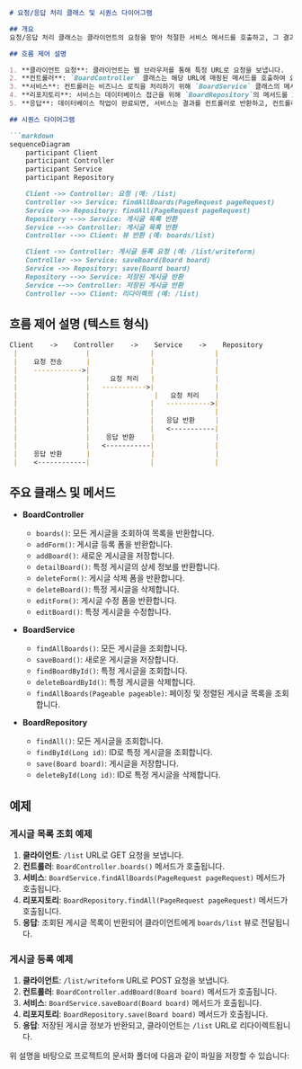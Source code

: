 ```markdown
# 요청/응답 처리 클래스 및 시퀀스 다이어그램

## 개요
요청/응답 처리 클래스는 클라이언트의 요청을 받아 적절한 서비스 메서드를 호출하고, 그 결과를 클라이언트에게 반환하는 역할을 합니다. `BoardController` 클래스가 이 역할을 수행하며, `BoardService`와 `BoardRepository`가 비즈니스 로직 및 데이터 접근을 처리합니다.

## 흐름 제어 설명

1. **클라이언트 요청**: 클라이언트는 웹 브라우저를 통해 특정 URL로 요청을 보냅니다.
2. **컨트롤러**: `BoardController` 클래스는 해당 URL에 매핑된 메서드를 호출하여 요청을 처리합니다.
3. **서비스**: 컨트롤러는 비즈니스 로직을 처리하기 위해 `BoardService` 클래스의 메서드를 호출합니다.
4. **리포지토리**: 서비스는 데이터베이스 접근을 위해 `BoardRepository`의 메서드를 호출합니다.
5. **응답**: 데이터베이스 작업이 완료되면, 서비스는 결과를 컨트롤러로 반환하고, 컨트롤러는 이를 뷰로 전달하여 클라이언트에게 응답을 반환합니다.

## 시퀀스 다이어그램

```markdown
sequenceDiagram
    participant Client
    participant Controller
    participant Service
    participant Repository

    Client ->> Controller: 요청 (예: /list)
    Controller ->> Service: findAllBoards(PageRequest pageRequest)
    Service ->> Repository: findAll(PageRequest pageRequest)
    Repository -->> Service: 게시글 목록 반환
    Service -->> Controller: 게시글 목록 반환
    Controller -->> Client: 뷰 반환 (예: boards/list)

    Client ->> Controller: 게시글 등록 요청 (예: /list/writeform)
    Controller ->> Service: saveBoard(Board board)
    Service ->> Repository: save(Board board)
    Repository -->> Service: 저장된 게시글 반환
    Service -->> Controller: 저장된 게시글 반환
    Controller -->> Client: 리다이렉트 (예: /list)
```

## 흐름 제어 설명 (텍스트 형식)

```markdown
Client    ->    Controller    ->    Service    ->    Repository
 |                 |               |               |
 |    요청 전송      |               |               |
 |    ------------>|               |               |
 |                 |     요청 처리   |               |
 |                 |   ----------->|               |
 |                 |                |   요청 처리    |
 |                 |               |   ----------->|
 |                 |               |               |
 |                 |               |   응답 반환     |
 |                 |               |   <-----------|
 |                 |    응답 반환    |               |
 |                 |   <-----------|               |
 |    응답 반환      |               |               |
 |    <------------|               |               |
```

## 주요 클래스 및 메서드
- **BoardController**
    - `boards()`: 모든 게시글을 조회하여 목록을 반환합니다.
    - `addForm()`: 게시글 등록 폼을 반환합니다.
    - `addBoard()`: 새로운 게시글을 저장합니다.
    - `detailBoard()`: 특정 게시글의 상세 정보를 반환합니다.
    - `deleteForm()`: 게시글 삭제 폼을 반환합니다.
    - `deleteBoard()`: 특정 게시글을 삭제합니다.
    - `editForm()`: 게시글 수정 폼을 반환합니다.
    - `editBoard()`: 특정 게시글을 수정합니다.

- **BoardService**
    - `findAllBoards()`: 모든 게시글을 조회합니다.
    - `saveBoard()`: 새로운 게시글을 저장합니다.
    - `findBoardById()`: 특정 게시글을 조회합니다.
    - `deleteBoardById()`: 특정 게시글을 삭제합니다.
    - `findAllBoards(Pageable pageable)`: 페이징 및 정렬된 게시글 목록을 조회합니다.

- **BoardRepository**
    - `findAll()`: 모든 게시글을 조회합니다.
    - `findById(Long id)`: ID로 특정 게시글을 조회합니다.
    - `save(Board board)`: 게시글을 저장합니다.
    - `deleteById(Long id)`: ID로 특정 게시글을 삭제합니다.

## 예제
### 게시글 목록 조회 예제
1. **클라이언트**: `/list` URL로 GET 요청을 보냅니다.
2. **컨트롤러**: `BoardController.boards()` 메서드가 호출됩니다.
3. **서비스**: `BoardService.findAllBoards(PageRequest pageRequest)` 메서드가 호출됩니다.
4. **리포지토리**: `BoardRepository.findAll(PageRequest pageRequest)` 메서드가 호출됩니다.
5. **응답**: 조회된 게시글 목록이 반환되어 클라이언트에게 `boards/list` 뷰로 전달됩니다.

### 게시글 등록 예제
1. **클라이언트**: `/list/writeform` URL로 POST 요청을 보냅니다.
2. **컨트롤러**: `BoardController.addBoard(Board board)` 메서드가 호출됩니다.
3. **서비스**: `BoardService.saveBoard(Board board)` 메서드가 호출됩니다.
4. **리포지토리**: `BoardRepository.save(Board board)` 메서드가 호출됩니다.
5. **응답**: 저장된 게시글 정보가 반환되고, 클라이언트는 `/list` URL로 리다이렉트됩니다.

위 설명을 바탕으로 프로젝트의 문서화 폴더에 다음과 같이 파일을 저장할 수 있습니다:


